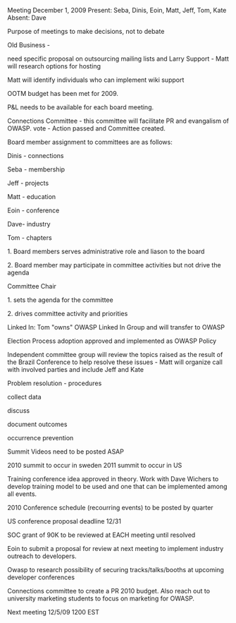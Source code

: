 Meeting December 1, 2009 Present: Seba, Dinis, Eoin, Matt, Jeff, Tom,
Kate Absent: Dave

Purpose of meetings to make decisions, not to debate

Old Business -

need specific proposal on outsourcing mailing lists and Larry Support -
Matt will research options for hosting

Matt will identify individuals who can implement wiki support

OOTM budget has been met for 2009.

P\&L needs to be available for each board meeting.

Connections Committee - this committee will facilitate PR and evangalism
of OWASP. vote - Action passed and Committee created.

Board member assignment to committees are as follows:

Dinis - connections

Seba - membership

Jeff - projects

Matt - education

Eoin - conference

Dave- industry

Tom - chapters

1\. Board members serves administrative role and liason to the board

2\. Board member may participate in committee activities but not drive
the agenda

Committee Chair

1\. sets the agenda for the committee

2\. drives committee activity and priorities

Linked In: Tom "owns" OWASP Linked In Group and will transfer to OWASP

Election Process adoption approved and implemented as OWASP Policy

Independent committee group will review the topics raised as the result
of the Brazil Conference to help resolve these issues - Matt will
organize call with involved parties and include Jeff and Kate

Problem resolution - procedures

collect data

discuss

document outcomes

occurrence prevention

Summit Videos need to be posted ASAP

2010 summit to occur in sweden 2011 summit to occur in US

Training conference idea approved in theory. Work with Dave Wichers to
develop training model to be used and one that can be implemented among
all events.

2010 Conference schedule (recourring events) to be posted by quarter

US conference proposal deadline 12/31

SOC grant of 90K to be reviewed at EACH meeting until resolved

Eoin to submit a proposal for review at next meeting to implement
industry outreach to developers.

Owasp to research possibility of securing tracks/talks/booths at
upcoming developer conferences

Connections committee to create a PR 2010 budget. Also reach out to
university marketing students to focus on marketing for OWASP.

Next meeting 12/5/09 1200 EST